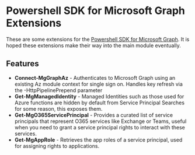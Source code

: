 # Powershell SDK for Microsoft Graph Extensions

These are some extensions for the [Powershell SDK for Microsoft Graph](https://github.com/microsoftgraph/msgraph-sdk-powershell). It is hoped these extensions make their way into the main module eventually.

## Features
- **Connect-MgGraphAz** - Authenticates to Microsoft Graph using an existing Az module context for single sign on. Handles key refresh via the -HttpPipelinePrepend parameter
- **Get-MgManagedIdentity** - Managed Identities such as those used for Azure functions are hidden by default from Service Principal Searches for some reason, this exposes them.
- **Get-MgO365ServicePrincipal** - Provides a curated list of service principals that represent O365 services like Exchange or Teams, useful when you need to grant a service principal rights to interact with these services.
- **Get-MgAppRole** - Retrieves the app roles of a service principal, used for assigning rights to applications.
